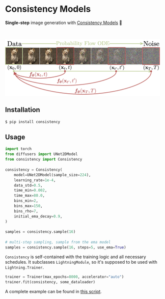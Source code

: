 # Consistency Models

**Single-step** image generation with [Consistency Models](https://arxiv.org/abs/2303.01469) 🌃

<br />

![image](./assets/consistency_models.png)

## Installation

```sh
$ pip install consistency
```

## Usage

```python
import torch
from diffusers import UNet2DModel
from consistency import Consistency

consistency = Consistency(
    model=UNet2DModel(sample_size=224),
    learning_rate=1e-4,
    data_std=0.5,
    time_min=0.002,
    time_max=80.0,
    bins_min=2,
    bins_max=150,
    bins_rho=7,
    initial_ema_decay=0.9,
)

samples = consistency.sample(16)

# multi-step sampling, sample from the ema model
samples = consistency.sample(16, steps=5, use_ema=True)
```

`Consistency` is self-contained with the training logic and all necessary schedules. It subclasses `LightningModule`, so it's supposed to be used with `Lightning.Trainer`.

```python
trainer = Trainer(max_epochs=8000, accelerator="auto")
trainer.fit(consistency, some_dataloader)
```

A complete example can be found in [this script](https://github.com/junhsss/consistency-models/blob/main/examples/train.py).
